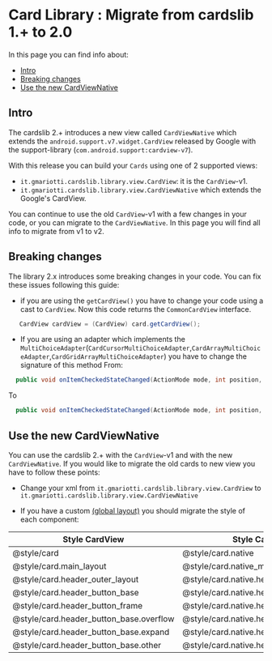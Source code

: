 # Card Library : Migrate from cardslib 1.+ to 2.0

In this page you can find info about:

* [Intro](#intro)
* [Breaking changes](#breaking-changes)
* [Use the new CardViewNative](#use-the-new-cardviewnative)

## Intro

The cardslib 2.+ introduces a new view called `CardViewNative` which extends the `android.support.v7.widget.CardView` released by Google with the support-library
 (`com.android.support:cardview-v7`). 

With this release you can build your `Cards` using one of 2 supported views:
* `it.gmariotti.cardslib.library.view.CardView`: it is the `CardView`-v1. 
* `it.gmariotti.cardslib.library.view.CardViewNative` which extends the Google's CardView.

You can continue to use the old `CardView`-v1 with a few changes in your code, or you can migrate to the `CardViewNative`.
In this page you will find all info to migrate from v1 to v2.


## Breaking changes

The library 2.x introduces some breaking changes in your code. You can fix these issues following this guide:

* if you are using the `getCardView()` you have to change your code using a cast to `CardView`. Now this code returns the `CommonCardView` interface.
``` java
   CardView cardView = (CardView) card.getCardView();
``` 

* If you are using an adapter which implements the `MultiChoiceAdapter`(`CardCursorMultiChoiceAdapter`,`CardArrayMultiChoiceAdapter`,`CardGridArrayMultiChoiceAdapter`) you have to change the signature of this method
From:
``` java
  public void onItemCheckedStateChanged(ActionMode mode, int position, long id, boolean checked, CardView cardView, Card card)
```
To
```java
  public void onItemCheckedStateChanged(ActionMode mode, int position, long id, boolean checked, CommonCardView cardView, Card card) {
```


## Use the new CardViewNative

You can use the cardslib 2.+ with the `CardView`-v1 and with the new `CardViewNative`.
If you would like to migrate the old cards to new view you have to follow these points:

* Change your xml from `it.gmariotti.cardslib.library.view.CardView` to `it.gmariotti.cardslib.library.view.CardViewNative`

* If you have a custom [(global layout)](/doc/OVERVIEW.md) you should migrate the style of each component:

| Style CardView                          | Style CardViewNative                           | 
| --------------------------------------- |------------------------------------------------| 
| @style/card                             | @style/card.native                             | 
| @style/card.main_layout                 | @style/card.native_main_layout                 | 
| @style/card.header_outer_layout         | @style/card.native.header_outer_layout         | 
| @style/card.header_button_base          | @style/card.native.header_button_base          |
| @style/card.header_button_frame         | @style/card.native.header_button_frame         |
| @style/card.header_button_base.overflow | @style/card.native.header_button_base.overflow |
| @style/card.header_button_base.expand   | @style/card.native.header_button_base.expand   |
| @style/card.header_button_base.other    | @style/card.native.header_button_base.other    |
